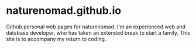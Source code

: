 # naturenomad.github.io
Github personal web pages for naturenomad.
I'm an experienced web and database developer, who has taken an extended break to start a family. This site is to accompany my return to coding.
